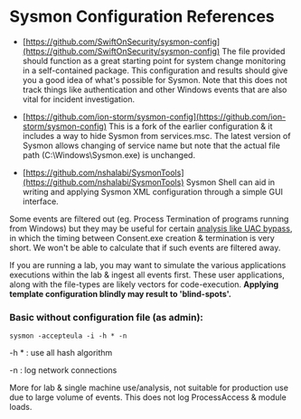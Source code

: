 # Sysmon Configuration References

* [https://github.com/SwiftOnSecurity/sysmon-config](https://github.com/SwiftOnSecurity/sysmon-config) 
The file provided should function as a great starting point for system change monitoring in a self-contained package. This configuration and results should give you a good idea of what's possible for Sysmon. Note that this does not track things like authentication and other Windows events that are also vital for incident investigation.

* [https://github.com/ion-storm/sysmon-config](https://github.com/ion-storm/sysmon-config) This is a fork of the earlier configuration & it includes a way to hide Sysmon from services.msc. The latest version of Sysmon allows changing of service name but note that the actual file path (C:\Windows\Sysmon.exe) is unchanged. 

* [https://github.com/nshalabi/SysmonTools](https://github.com/nshalabi/SysmonTools) Sysmon Shell can aid in writing and applying Sysmon XML configuration through a simple GUI interface.


Some events are filtered out (eg. Process Termination of programs running from Windows\) but they may be useful for certain [analysis like UAC bypass](https://medium.com/@jym/uac-bypass-analysis-7a1379d21d36), in which the timing between Consent.exe creation & termination is very short. We won't be able to calculate that if such events are filtered away.

If you are running a lab, you may want to simulate the various applications executions within the lab & ingest all events first. These user applications, along with the file-types are likely vectors for code-execution. **Applying template configuration blindly may result to 'blind-spots'.**

### Basic without configuration file (as admin):

`sysmon -accepteula -i -h * -n`

-h * 	: use all hash algorithm

-n 		: log network connections

More for lab & single machine use/analysis, not suitable for production use due to large volume of events. This does not log ProcessAccess & module loads. 